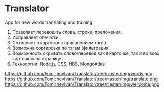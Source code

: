 # Translator
App for new words translating and training

1. Позволяет переводить слова, строки, преложения. 
2. Исправляет опечатки.
3. Сохраняет в карточки с присвоением тэгов.
4. Возможна сортировка по тэгам (фильтрация).
5. Возможность скрывать слово/перевод как в карточке, так и во всех карточках на странице. 
6. Технологии: Node.js, CSS, HBS, MongoAtlas


https://github.com/FomichevIvan/Translator/tree/master/img/words.png
https://github.com/FomichevIvan/Translator/tree/master/img/translate.png
https://github.com/FomichevIvan/Translator/tree/master/img/wellcome.png
